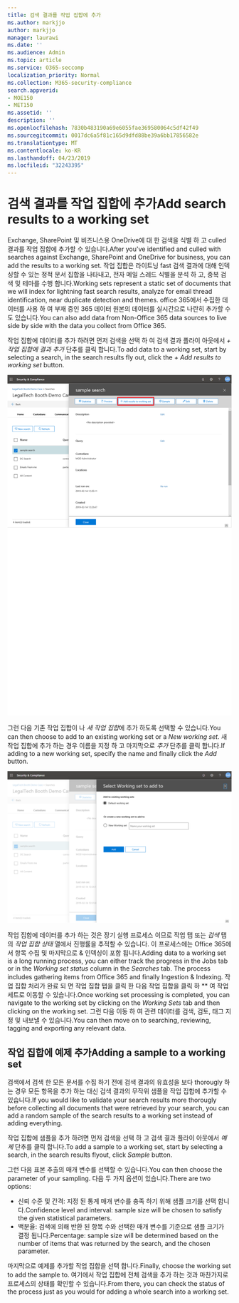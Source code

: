 ```yaml
---
title: 검색 결과를 작업 집합에 추가
ms.author: markjjo
author: markjjo
manager: laurawi
ms.date: ''
ms.audience: Admin
ms.topic: article
ms.service: O365-seccomp
localization_priority: Normal
ms.collection: M365-security-compliance
search.appverid:
- MOE150
- MET150
ms.assetid: ''
description: ''
ms.openlocfilehash: 7830b483190a69e6055fae369580064c5df42f49
ms.sourcegitcommit: 0017dc6a5f81c165d9dfd88be39a6bb17856582e
ms.translationtype: MT
ms.contentlocale: ko-KR
ms.lasthandoff: 04/23/2019
ms.locfileid: "32243395"
---
```

# <a name="add-search-results-to-a-working-set"></a><span data-ttu-id="fdc66-102">검색 결과를 작업 집합에 추가</span><span class="sxs-lookup"><span data-stu-id="fdc66-102">Add search results to a working set</span></span>

<span data-ttu-id="fdc66-103">Exchange, SharePoint 및 비즈니스용 OneDrive에 대 한 검색을 식별 하 고 culled 결과를 작업 집합에 추가할 수 있습니다.</span><span class="sxs-lookup"><span data-stu-id="fdc66-103">After you've identified and culled with searches against Exchange, SharePoint and OneDrive for business, you can add the results to a working set.</span></span> <span data-ttu-id="fdc66-104">작업 집합은 라이트닝 fast 검색 결과에 대해 인덱싱할 수 있는 정적 문서 집합을 나타내고, 전자 메일 스레드 식별을 분석 하 고, 중복 검색 및 테마를 수행 합니다.</span><span class="sxs-lookup"><span data-stu-id="fdc66-104">Working sets represent a static set of documents that we will index for lightning fast search results, analyze for email thread identification, near duplicate detection and themes.</span></span>  <span data-ttu-id="fdc66-105">office 365에서 수집한 데이터를 사용 하 여 부재 중인 365 데이터 원본의 데이터를 실시간으로 나란히 추가할 수도 있습니다.</span><span class="sxs-lookup"><span data-stu-id="fdc66-105">You can also add data from Non-Office 365 data sources to live side by side with the data you collect from Office 365.</span></span>

<span data-ttu-id="fdc66-106">작업 집합에 데이터를 추가 하려면 먼저 검색을 선택 하 여 검색 결과 플라이 아웃에서 *+ 작업 집합에 결과 추가* 단추를 클릭 합니다.</span><span class="sxs-lookup"><span data-stu-id="fdc66-106">To add data to a working set, start by selecting a search, in the search results fly out, click the *+ Add results to working set* button.</span></span>

![작업 집합에 데이터 추가](../media/c1b4fc00-7a15-4587-b9b0-ce594bb02e4d.png)

<span data-ttu-id="fdc66-108">그런 다음 기존 작업 집합이 나 *새 작업 집합*에 추가 하도록 선택할 수 있습니다.</span><span class="sxs-lookup"><span data-stu-id="fdc66-108">You can then choose to add to an existing working set or a *New working set*.</span></span>  <span data-ttu-id="fdc66-109">새 작업 집합에 추가 하는 경우 이름을 지정 하 고 마지막으로 *추가* 단추를 클릭 합니다.</span><span class="sxs-lookup"><span data-stu-id="fdc66-109">If adding to a new working set, specify the name and finally click the *Add* button.</span></span>

![작업 집합 선택](../media/e8c6ab51-da8d-4c39-9b21-26bfdf453fb9.png)

<span data-ttu-id="fdc66-111">작업 집합에 데이터를 추가 하는 것은 장기 실행 프로세스 이므로 작업 탭 또는 *검색* 탭의 *작업 집합 상태* 열에서 진행률을 추적할 수 있습니다.  이 프로세스에는 Office 365에서 항목 수집 및 마지막으로 & 인덱싱이 포함 됩니다.</span><span class="sxs-lookup"><span data-stu-id="fdc66-111">Adding data to a working set is a long running process, you can either track the progress in the Jobs tab or in the *Working set status* column in the *Searches* tab.  The process includes gathering items from Office 365 and finally Ingestion & Indexing.</span></span>  <span data-ttu-id="fdc66-112">작업 집합 처리가 완료 되 면 작업 집합 탭을 클릭 한 다음 작업 집합을 클릭 하 \*\* 여 작업 세트로 이동할 수 있습니다.</span><span class="sxs-lookup"><span data-stu-id="fdc66-112">Once working set processing is completed, you can navigate to the working set by clicking on the *Working Sets* tab and then clicking on the working set.</span></span>  <span data-ttu-id="fdc66-113">그런 다음 이동 하 여 관련 데이터를 검색, 검토, 태그 지정 및 내보낼 수 있습니다.</span><span class="sxs-lookup"><span data-stu-id="fdc66-113">You can then move on to searching, reviewing, tagging and exporting any relevant data.</span></span>

## <a name="adding-a-sample-to-a-working-set"></a><span data-ttu-id="fdc66-114">작업 집합에 예제 추가</span><span class="sxs-lookup"><span data-stu-id="fdc66-114">Adding a sample to a working set</span></span>

<span data-ttu-id="fdc66-115">검색에서 검색 한 모든 문서를 수집 하기 전에 검색 결과의 유효성을 보다 thorougly 하는 경우 모든 항목을 추가 하는 대신 검색 결과의 무작위 샘플을 작업 집합에 추가할 수 있습니다.</span><span class="sxs-lookup"><span data-stu-id="fdc66-115">If you would like to validate your search results more thorougly before collecting all documents that were retrieved by your search, you can add a random sample of the search results to a working set instead of adding everything.</span></span>

<span data-ttu-id="fdc66-116">작업 집합에 샘플을 추가 하려면 먼저 검색을 선택 하 고 검색 결과 플라이 아웃에서 *예제* 단추를 클릭 합니다.</span><span class="sxs-lookup"><span data-stu-id="fdc66-116">To add a sample to a working set, start by selecting a search, in the search results flyout, click *Sample* button.</span></span>

<span data-ttu-id="fdc66-117">그런 다음 표본 추출의 매개 변수를 선택할 수 있습니다.</span><span class="sxs-lookup"><span data-stu-id="fdc66-117">You can then choose the parameter of your sampling.</span></span> <span data-ttu-id="fdc66-118">다음 두 가지 옵션이 있습니다.</span><span class="sxs-lookup"><span data-stu-id="fdc66-118">There are two options:</span></span>
- <span data-ttu-id="fdc66-119">신뢰 수준 및 간격: 지정 된 통계 매개 변수를 충족 하기 위해 샘플 크기를 선택 합니다.</span><span class="sxs-lookup"><span data-stu-id="fdc66-119">Confidence level and interval: sample size will be chosen to satisfy the given statistical parameters.</span></span>
- <span data-ttu-id="fdc66-120">백분율: 검색에 의해 반환 된 항목 수와 선택한 매개 변수를 기준으로 샘플 크기가 결정 됩니다.</span><span class="sxs-lookup"><span data-stu-id="fdc66-120">Percentage: sample size will be determined based on the number of items that was returned by the search, and the chosen parameter.</span></span>

<span data-ttu-id="fdc66-121">마지막으로 예제를 추가할 작업 집합을 선택 합니다.</span><span class="sxs-lookup"><span data-stu-id="fdc66-121">Finally, choose the working set to add the sample to.</span></span> <span data-ttu-id="fdc66-122">여기에서 작업 집합에 전체 검색을 추가 하는 것과 마찬가지로 프로세스의 상태를 확인할 수 있습니다.</span><span class="sxs-lookup"><span data-stu-id="fdc66-122">From there, you can check the status of the process just as you would for adding a whole search into a working set.</span></span> 
